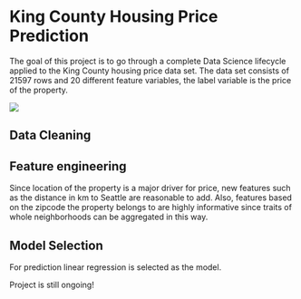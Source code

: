 # King County Housing Price Prediction
The goal of this project is to go through a complete Data Science lifecycle applied to the King County housing price data set. The data set consists of 21597 rows and 20 different feature variables, the label variable is the price of the property.

![](https://cw-gbl-gws-prod.azureedge.net/-/media/cw/americas/united-states/office-pages/washington/seattle_bellevue-banner.jpg?sc=1&rev=79bdd94a52fb4e6a96d7eef115da1af1&hash=AF112B9EEF4E88F7F2265DBADD84D75C)
## Data Cleaning 


## Feature engineering
Since location of the property is a major driver for price, new features such as the distance in km to Seattle are reasonable to add. Also, features based on the zipcode the property belongs to are highly informative since traits of whole neighborhoods can be aggregated in this way.

## Model Selection
For prediction linear regression is selected as the model.

Project is still ongoing!
